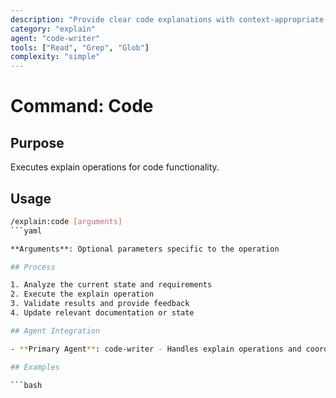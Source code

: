 ```yaml
---
description: "Provide clear code explanations with context-appropriate depth"
category: "explain"
agent: "code-writer"
tools: ["Read", "Grep", "Glob"]
complexity: "simple"
---
```


# Command: Code

## Purpose

Executes explain operations for code functionality.

## Usage

```bash
/explain:code [arguments]
```yaml

**Arguments**: Optional parameters specific to the operation

## Process

1. Analyze the current state and requirements
2. Execute the explain operation
3. Validate results and provide feedback
4. Update relevant documentation or state

## Agent Integration

- **Primary Agent**: code-writer - Handles explain operations and coordination

## Examples

```bash
